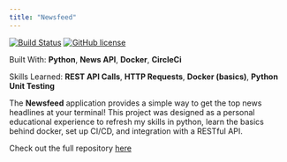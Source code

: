 ```yaml
---
title: "Newsfeed"
---
```


[![Build Status](https://travis-ci.com/AlexanderJDupree/newsfeed.svg?branch=master)](https://travis-ci.com/AlexanderJDupree/newsfeed)
[![GitHub license](https://img.shields.io/badge/license-MIT-blue.svg)](https://github.com/AlexanderJDupree/newsfeed/blob/master/LICENSE)


Built With: **Python**, **News API**, **Docker**, **CircleCi**

Skills Learned: **REST API Calls**, **HTTP Requests**, **Docker (basics)**, **Python Unit Testing**

The **Newsfeed** application provides a simple way to get the top news headlines at your terminal! This project was designed as a personal educational experience to refresh my skills in python, learn the basics behind docker, set up CI/CD, and integration with a RESTful API. 

Check out the full repository [here](https://github.com/AlexanderJDupree/newsfeed/blob/master/README.md)
